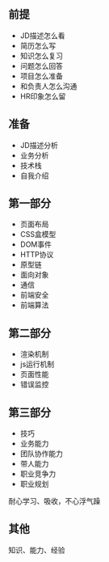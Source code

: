 ## 前提

- JD描述怎么看
- 简历怎么写
- 知识怎么复习
- 问题怎么回答
- 项目怎么准备
- 和负责人怎么沟通
- HR印象怎么留

## 准备

- JD描述分析
- 业务分析
- 技术栈
- 自我介绍

## 第一部分

- 页面布局
- CSS盒模型
- DOM事件
- HTTP协议
- 原型链
- 面向对象
- 通信
- 前端安全
- 前端算法

## 第二部分

- 渲染机制
- js运行机制
- 页面性能
- 错误监控

## 第三部分

- 技巧
- 业务能力
- 团队协作能力
- 带人能力
- 职业竞争力
- 职业规划

耐心学习、吸收，不心浮气躁

## 其他

知识、能力、经验

<!-- ![](./img/ms.png) -->


